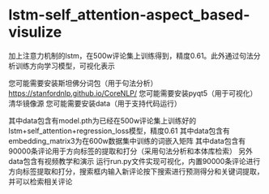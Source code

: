 # lstm-self_attention-aspect_based-visulize
加上注意力机制的lstm，在500w评论集上训练得到，精度0.61。此外通过句法分析训练方向学习模型，可视化表示

您可能需要安装斯坦佛分词包（用于句法分析）
	https://stanfordnlp.github.io/CoreNLP/
您可能需要安装pyqt5（用于可视化）
	清华镜像源
您可能需要安装data（用于支持代码运行）
	

其中data包含有model.pth为已经在500w评论集上训练好的lstm+self_attention+regression_loss模型，精度0.61
其中data包含有embedding_matrix3为在600w数据集中训练的词嵌入矩阵
其中data包含有90000条评论用于方向标签的提取和打分（采用句法分析和本体库检索）
另外data包含有视频教学和演示
运行run.py文件实现可视化，内置90000条评论进行方向标签提取和打分，搜索框内输入新评论按下搜索进行预测得分和关键词提取，并可以检索相关评论
